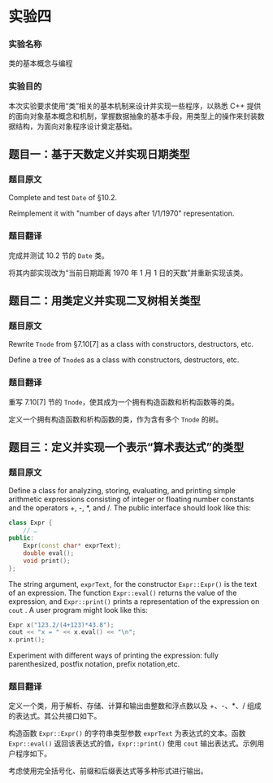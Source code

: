 # 实验四
### 实验名称

类的基本概念与编程

### 实验目的

本次实验要求使用“类”相关的基本机制来设计并实现一些程序，以熟悉 C++ 提供的面向对象基本概念和机制，掌握数据抽象的基本手段，用类型上的操作来封装数据结构，为面向对象程序设计奠定基础。

## 题目一：基于天数定义并实现日期类型

### 题目原文

Complete and test `Date` of §10.2. 

Reimplement it with "number of days after 1/1/1970" representation.

### 题目翻译

完成并测试 10.2 节的 `Date` 类。

将其内部实现改为“当前日期距离 1970 年 1 月 1 日的天数”并重新实现该类。

## 题目二：用类定义并实现二叉树相关类型

### 题目原文

Rewrite `Tnode` from §7.10[7] as a class with constructors, destructors, etc. 

Define a tree of `Tnode`s as a class with constructors, destructors, etc.

### 题目翻译

重写 7.10[7] 节的 `Tnode`，使其成为一个拥有构造函数和析构函数等的类。

定义一个拥有构造函数和析构函数的类，作为含有多个 `Tnode` 的树。

## 题目三：定义并实现一个表示“算术表达式”的类型

### 题目原文

Define a class for analyzing, storing, evaluating, and printing simple arithmetic expressions consisting of integer or floating number constants and the operators +, -, *, and /. The public interface should look like this:

```c++
class Expr {
    // …
public:
    Expr(const char* exprText);
    double eval();
    void print();
};
```

The string argument, `exprText`, for the constructor `Expr::Expr()` is the text of an expression. The function `Expr::eval()` returns the value of the expression, and `Expr::print()` prints a representation of the expression on `cout` . A user program might look like this:

```c++
Expr x("123.2/(4+123)*43.8");
cout << "x = " << x.eval() << "\n";
x.print();
```

Experiment with different ways of printing the expression: fully parenthesized, postfix notation, prefix notation,etc.

### 题目翻译

定义一个类，用于解析、存储、计算和输出由整数和浮点数以及 +、-、*、/ 组成的表达式。其公共接口如下。

构造函数 `Expr::Expr()` 的字符串类型参数 `exprText` 为表达式的文本。函数 `Expr::eval()` 返回该表达式的值，`Expr::print()` 使用 `cout` 输出表达式。示例用户程序如下。

考虑使用完全括号化、前缀和后缀表达式等多种形式进行输出。